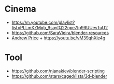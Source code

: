 # Cinema

- https://m.youtube.com/playlist?list=PLLmXZMqb_9sayfQ22npe7Ip9RUUevTuU2
- https://github.com/SaraVieira/blender-resources
- [Andrew Price](https://m.youtube.com/c/BlenderGuruOfficial/playlists) + https://youtu.be/vM39qhXle4g

# Tool

- https://github.com/njanakiev/blender-scripting
- https://github.com/stars/caged/lists/3d-blender